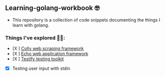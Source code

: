 ## Learning-golang-workbook 🤓

- This repository is a collection of code snippets documenting the things I learn with golang.


### Things I've explored 🚀🌙:

- [X ] [Colly web scraping framework](http://go-colly.org/)
- [X ] [Echo web application framework](https://echo.labstack.com/)
- [X ] [Testify testing toolkit](https://github.com/stretchr/testify) 
- [X] Testing user input with stdin 